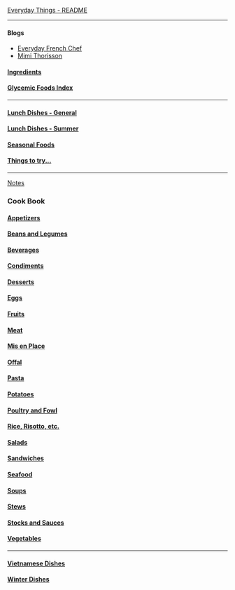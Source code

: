 [Everyday Things - README](https://github.com/vmsmith/EDT/blob/master/README.md)

-----  
#### Blogs    

* [Everyday French Chef](https://everydayfrenchchef.com/)  
* [Mimi Thorisson](http://mimithorisson.com/)  

#### [Ingredients](https://github.com/vmsmith/CookBook/blob/master/ingredients.md)   

#### [Glycemic Foods Index](https://github.com/vmsmith/CookBook/blob/master/glycemic_foods.md)

-----

#### [Lunch Dishes - General](https://github.com/vmsmith/CookBook/blob/master/dishes_lunch.md)   

#### [Lunch Dishes - Summer](https://github.com/vmsmith/CookBook/blob/master/dishes_lunch_summer.md)

#### [Seasonal Foods](https://github.com/vmsmith/CookBook/blob/master/dishes_seasonal.md)  

#### [Things to try...](https://github.com/vmsmith/CookBook/blob/master/dishes_to_try.md)  

-----  

[Notes](https://github.com/vmsmith/CookBook/blob/master/notes.md)

### Cook Book  

#### [Appetizers](https://github.com/vmsmith/CookBook/blob/master/appetizers.md)  

#### [Beans and Legumes](https://github.com/vmsmith/CookBook/blob/master/beans_legumes.md)

#### [Beverages](https://github.com/vmsmith/CookBook/blob/master/beverages.md)

#### [Condiments](https://github.com/vmsmith/CookBook/blob/master/condiments.md)  

#### [Desserts](https://github.com/vmsmith/CookBook/blob/master/desserts.md)  

#### [Eggs](https://github.com/vmsmith/CookBook/blob/master/eggs.md)

#### [Fruits](https://github.com/vmsmith/CookBook/blob/master/fruits.md)

#### [Meat](https://github.com/vmsmith/CookBook/blob/master/meat.md)  

#### [Mis en Place](https://github.com/vmsmith/CookBook/blob/master/mis_en_place.md)

#### [Offal](https://github.com/vmsmith/CookBook/blob/master/offal.md)

#### [Pasta](https://github.com/vmsmith/CookBook/blob/master/pasta.md)

#### [Potatoes](https://github.com/vmsmith/CookBook/blob/master/potatoes.md)

#### [Poultry and Fowl](https://github.com/vmsmith/CookBook/blob/master/poultry_fowl.md)

#### [Rice, Risotto, etc.](https://github.com/vmsmith/CookBook/blob/master/rice_risotto.md)

#### [Salads](https://github.com/vmsmith/CookBook/blob/master/salads.md)  

#### [Sandwiches](https://github.com/vmsmith/CookBook/blob/master/sandwiches.md)  

#### [Seafood](https://github.com/vmsmith/CookBook/blob/master/fish_shellfish.md)

#### [Soups](https://github.com/vmsmith/CookBook/blob/master/soups.md)  

#### [Stews](https://github.com/vmsmith/CookBook/blob/master/stews.md)    

#### [Stocks and Sauces](https://github.com/vmsmith/CookBook/blob/master/sauces.md)  

#### [Vegetables](https://github.com/vmsmith/CookBook/blob/master/vegetables.md)  

-----  

#### [Vietnamese Dishes](https://github.com/vmsmith/CookBook/blob/master/dishes_vietnamese.md)  

#### [Winter Dishes](https://github.com/vmsmith/CookBook/blob/master/misc_winter_dishes.md)


